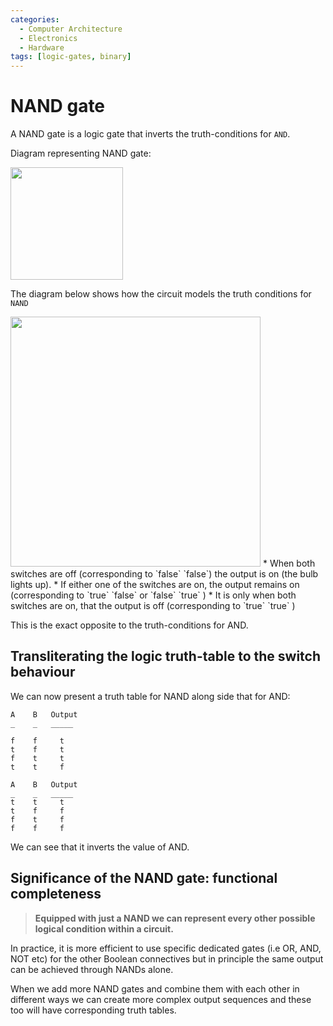 ```yaml
---
categories:
  - Computer Architecture
  - Electronics
  - Hardware
tags: [logic-gates, binary]
---
```


# NAND gate

A NAND gate is a logic gate that inverts the truth-conditions for `AND`.

Diagram representing NAND gate:

<img src="/home/thomas/repos/computer_science/img/NAND.png" width="180" />

The diagram below shows how the circuit models the truth conditions for `NAND`

<img src="/home/thomas/repos/computer_science/img/NAND.gif" width="400" />
* When both switches are off (corresponding to `false` `false`) the output is on (the bulb lights up).
* If either one of the switches are on, the output remains on (corresponding to `true` `false` or `false` `true` )
* It is only when both switches are on, that the output is off (corresponding to `true` `true` )

This is the exact opposite to the truth-conditions for AND.

## Transliterating the logic truth-table to the switch behaviour

We can now present a truth table for NAND along side that for AND:

```
A    B   Output
_    _   _____

f    f     t
t    f     t
f    t     t
t    t     f

A    B   Output
_    _   _____
t    t     t
t    f     f
f    t     f
f    f     f
```

We can see that it inverts the value of AND.

## Significance of the NAND gate: functional completeness

> **Equipped with just a NAND we can represent every other possible logical condition within a circuit.**

In practice, it is more efficient to use specific dedicated gates (i.e OR, AND, NOT etc) for the other Boolean connectives but in principle the same output can be achieved through NANDs alone.

When we add more NAND gates and combine them with each other in different ways we can create more complex output sequences and these too will have corresponding truth tables.
